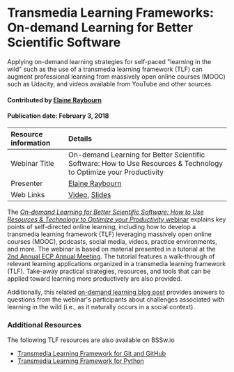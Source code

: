 # Transmedia Learning Frameworks: On-demand Learning for Better Scientific Software

<!-- deck text start -->
Applying on-demand learning strategies for self-paced "learning in the wild" such as the use of a transmedia learning framework (TLF) can augment professional learning from massively open online courses (MOOC) such as Udacity, and videos available from YouTube and other sources. 
<!-- deck text end -->

#### Contributed by [Elaine Raybourn](https://github.com/elaineraybourn "Elaine Raybourn")
#### Publication date: February 3, 2018

Resource information | Details
:--- | :--- 
Webinar Title | On-demand Learning for Better Scientific Software: How to Use Resources & Technology to Optimize your Productivity
Presenter | [Elaine Raybourn](https://github.com/elaineraybourn "Elaine Raybourn")
Web Links | [Video](https://www.youtube.com/watch?v=FmMlBbbc_GE), [Slides](http://ideas-productivity.org/wordpress/wp-content/uploads/2018/05/webinar018-slides.pdf)

The [*On-demand Learning for Better Scientific Software: How to Use Resources & Technology to Optimize your Productivity* webinar](https://www.youtube.com/watch?v=Ssh8VDj6Nro) explains key points of self-directed online learning, including how to develop a transmedia learning framework (TLF) leveraging massively open online courses (MOOC), podcasts, social media, videos, practice environments, and more. The webinar is based on material presented in a tutorial at the [2nd Annual ECP Annual Meeting](https://www.ecpannualmeeting.com).  The tutorial features a walk-through of relevant learning applications organized in a transmedia learning framework (TLF). Take-away practical strategies, resources, and tools that can be applied toward learning more productively are also provided.

Additionally, this related [on-demand learning blog post](https://bssw.io/blog_posts/on-demand-learning-for-better-scientific-software-how-to-use-resources-technology-to-optimize-your-productivity) provides answers to questions from the webinar's participants about challenges associated with learning in the wild (i.e., as it naturally occurs in a social context).

### Additional Resources
The following TLF resources are also available on BSSw.io
* [Transmedia Learning Framework for Git and GitHub](OnlineLearningTLF.Git.md)
* [Transmedia Learning Framework for Python](OnlineLearningTLF.Python.md)

<!---
Publish: preview
Pinned: no
Topics: Personal productivity and sustainability
RSS update: 2018-02-03
--->
